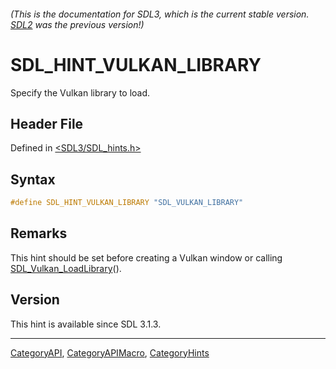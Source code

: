 ###### (This is the documentation for SDL3, which is the current stable version. [SDL2](https://wiki.libsdl.org/SDL2/) was the previous version!)
# SDL_HINT_VULKAN_LIBRARY

Specify the Vulkan library to load.

## Header File

Defined in [<SDL3/SDL_hints.h>](https://github.com/libsdl-org/SDL/blob/main/include/SDL3/SDL_hints.h)

## Syntax

```c
#define SDL_HINT_VULKAN_LIBRARY "SDL_VULKAN_LIBRARY"
```

## Remarks

This hint should be set before creating a Vulkan window or calling
[SDL_Vulkan_LoadLibrary](SDL_Vulkan_LoadLibrary)().

## Version

This hint is available since SDL 3.1.3.

----
[CategoryAPI](CategoryAPI), [CategoryAPIMacro](CategoryAPIMacro), [CategoryHints](CategoryHints)


